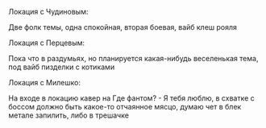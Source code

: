 Локация с Чудиновым:

Две фолк темы, одна спокойная, вторая боевая, вайб клеш рояля

Локация с Перцевым:

Пока что в раздумьях, но планируется какая-нибудь веселенькая тема, под вайб пизделки с котиками

Локация с Милешко:

На входе в локацию кавер на Где фантом? - Я тебя люблю, в схватке с боссом должно быть какое-то отчаянное мясцо, думаю чет в блек метале запилить, либо в трешачке

